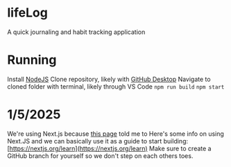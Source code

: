 # lifeLog
A quick journaling and habit tracking application



# Running
Install [NodeJS](https://nodejs.org/dist/v22.12.0/node-v22.12.0-x64.msi)
Clone repository, likely with [GitHub Desktop](https://central.github.com/deployments/desktop/desktop/latest/win32)
Navigate to cloned folder with terminal, likely through VS Code
`npm run build`
`npm start`

# 1/5/2025
We're using Next.js because [this page](https://react.dev/learn/start-a-new-react-project) told me to
Here's some info on using Next.JS and we can basically use it as a guide to start building: [https://nextjs.org/learn](https://nextjs.org/learn)
Make sure to create a GitHub branch for yourself so we don't step on each others toes.